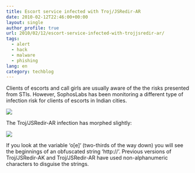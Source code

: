 ```yaml
---
title: Escort service infected with Troj/JSRedir-AR
date: 2010-02-12T22:46:00+00:00
layout: single
author_profile: true
url: 2010/02/12/escort-service-infected-with-trojjsredir-ar/
tags:
  - alert
  - hack
  - malware
  - phishing
lang: en
category: techblog
---
```

Clients of escorts and call girls are usually aware of the the risks presented from STIs. However, SophosLabs has been monitoring a different type of infection risk for clients of escorts in Indian cities.

[![](http://2.bp.blogspot.com/_vaUVXcmC3OI/S3XS0KvqVpI/AAAAAAAAA7I/tohYkjr59E4/s640/callgirl.jpg)](http://2.bp.blogspot.com/_vaUVXcmC3OI/S3XS0KvqVpI/AAAAAAAAA7I/tohYkjr59E4/s1600-h/callgirl.jpg)

The Troj/JSRedir-AR infection has morphed slightly:

[![](http://1.bp.blogspot.com/_vaUVXcmC3OI/S3XS14pKsAI/AAAAAAAAA7Q/MDS-cVquuYo/s640/jsredir-ar.jpg)](http://1.bp.blogspot.com/_vaUVXcmC3OI/S3XS14pKsAI/AAAAAAAAA7Q/MDS-cVquuYo/s1600-h/jsredir-ar.jpg)

If you look at the variable ‘o[e]‘ (two-thirds of the way down) you will see the beginnings of an obfuscated string ‘http://’. Previous versions of Troj/JSRedir-AK and Troj/JSRedir-AR have used non-alphanumeric characters to disguise the strings.  
